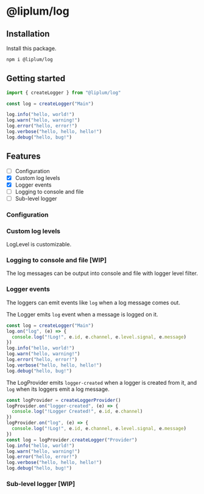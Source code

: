 # @liplum/log

## Installation

Install this package.

```bash
npm i @liplum/log
```

## Getting started

```js
import { createLogger } from "@liplum/log"

const log = createLogger("Main")

log.info("hello, world!")
log.warn("hello, warning!")
log.error("hello, error!")
log.verbose("hello, hello, hello!")
log.debug("hello, bug!")
```

## Features

- [ ] Configuration
- [x] Custom log levels
- [x] Logger events
- [ ] Logging to console and file
- [ ] Sub-level logger

### Configuration

### Custom log levels

LogLevel is customizable.

### Logging to console and file [WIP]

The log messages can be output into console and file with logger level filter.

### Logger events

The loggers can emit events like `log` when a log message comes out.

The Logger emits `log` event when a message is logged on it.

```js
const log = createLogger("Main")
log.on("log", (e) => {
  console.log("!Log!", e.id, e.channel, e.level.signal, e.message)
})
log.info("hello, world!")
log.warn("hello, warning!")
log.error("hello, error!")
log.verbose("hello, hello, hello!")
log.debug("hello, bug!")
```

The LogProvider emits `logger-created` when a logger is created from it, and `log` when its loggers emit a log message.

```js
const logProvider = createLoggerProvider()
logProvider.on("logger-created", (e) => {
  console.log("!Logger Created!", e.id, e.channel)
})
logProvider.on("log", (e) => {
  console.log("!Log!", e.id, e.channel, e.level.signal, e.message)
})
const log = logProvider.createLogger("Provider")
log.info("hello, world!")
log.warn("hello, warning!")
log.error("hello, error!")
log.verbose("hello, hello, hello!")
log.debug("hello, bug!")
```

### Sub-level logger [WIP]
